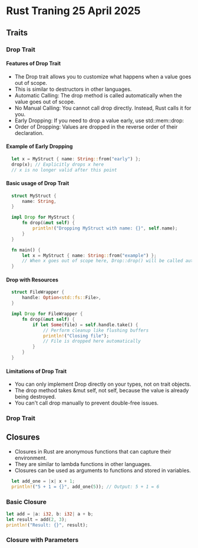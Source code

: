 # Rust Traning 25 April 2025

## Traits

### Drop Trait

#### Features of Drop Trait

- The Drop trait allows you to customize what happens when a value goes out of scope.
- This is similar to destructors in other languages.
- Automatic Calling: The drop method is called automatically when the value goes out of scope.
- No Manual Calling: You cannot call drop directly. Instead, Rust calls it for you.
- Early Dropping: If you need to drop a value early, use std::mem::drop:
- Order of Dropping: Values are dropped in the reverse order of their declaration.

#### Example of Early Dropping

```rust
  let x = MyStruct { name: String::from("early") };
  drop(x); // Explicitly drops x here
  // x is no longer valid after this point
```

#### Basic usage of Drop Trait

```rust
  struct MyStruct {
      name: String,
  }

  impl Drop for MyStruct {
      fn drop(&mut self) {
          println!("Dropping MyStruct with name: {}", self.name);
      }
  }

  fn main() {
      let x = MyStruct { name: String::from("example") };
      // When x goes out of scope here, Drop::drop() will be called automatically
  }
```

#### Drop with Resources

```rust
  struct FileWrapper {
      handle: Option<std::fs::File>,
  }

  impl Drop for FileWrapper {
      fn drop(&mut self) {
          if let Some(file) = self.handle.take() {
              // Perform cleanup like flushing buffers
              println!("Closing file");
              // File is dropped here automatically
          }
      }
  }
```

#### Limitations of Drop Trait

- You can only implement Drop directly on your types, not on trait objects.
- The drop method takes &mut self, not self, because the value is already being destroyed.
- You can't call drop manually to prevent double-free issues.


### Drop Trait


## Closures

- Closures in Rust are anonymous functions that can capture their environment. 
- They are similar to lambda functions in other languages.
- Closures can be used as arguments to functions and stored in variables.

```rust
  let add_one = |x| x + 1;
  println!("5 + 1 = {}", add_one(5)); // Output: 5 + 1 = 6
```

### Basic Closure

```rust
let add = |a: i32, b: i32| a + b;
let result = add(2, 3);
println!("Result: {}", result);
```

### Closure with Parameters
